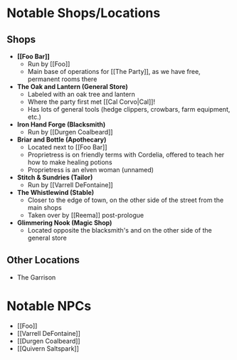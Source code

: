# Notable Shops/Locations
## Shops
- **[[Foo Bar]]**
	- Run by [[Foo]]
	- Main base of operations for [[The Party]], as we have free, permanent rooms there
- **The Oak and Lantern (General Store)**
	- Labeled with an oak tree and lantern
	- Where the party first met [[Cal Corvo|Cal]]!
	- Has lots of general tools (hedge clippers, crowbars, farm equipment, etc.)
- **Iron Hand Forge (Blacksmith)**
	- Run by [[Durgen Coalbeard]]
- **Briar and Bottle (Apothecary)**
	- Located next to [[Foo Bar]]
	- Proprietress is on friendly terms with Cordelia, offered to teach her how to make healing potions
	- Proprietress is an elven woman (unnamed)
- **Stitch & Sundries (Tailor)**
	- Run by [[Varrell DeFontaine]]
- **The Whistlewind (Stable)**
	- Closer to the edge of town, on the other side of the street from the main shops
	- Taken over by [[Reema]] post-prologue
- **Glimmering Nook (Magic Shop)**
	- Located opposite the blacksmith's and on the other side of the general store

## Other Locations
- The Garrison

# Notable NPCs
- [[Foo]]
- [[Varrell DeFontaine]]
- [[Durgen Coalbeard]]
- [[Quivern Saltspark]]